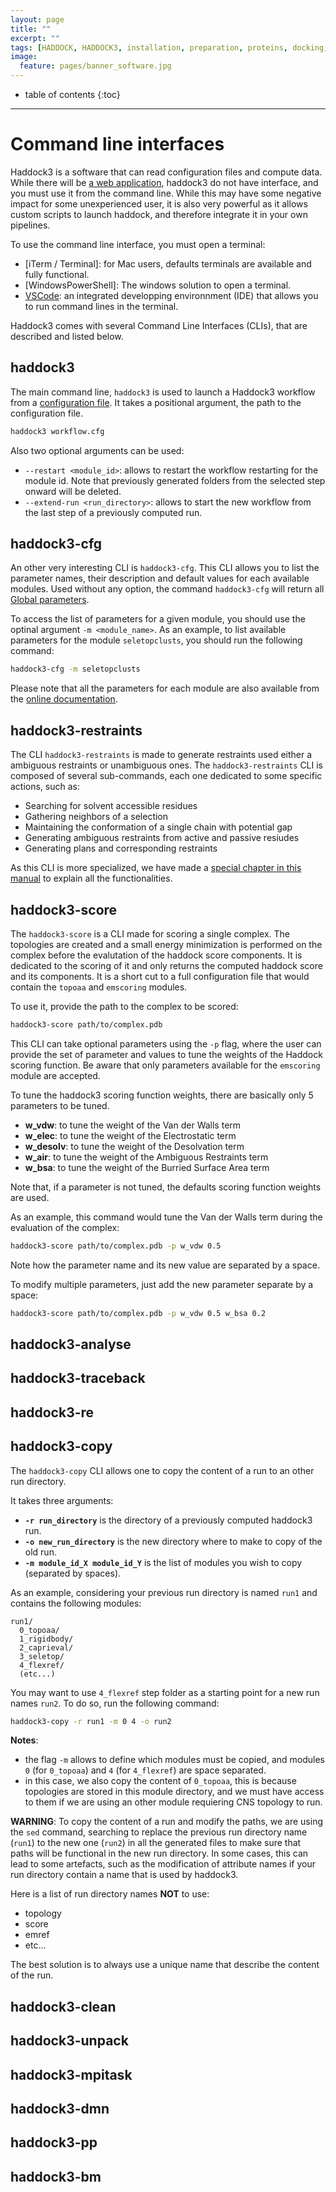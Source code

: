 ```yaml
---
layout: page
title: ""
excerpt: ""
tags: [HADDOCK, HADDOCK3, installation, preparation, proteins, docking, analysis, workflows, manual, usage]
image:
  feature: pages/banner_software.jpg
---
```


* table of contents
{:toc}

<hr>


# Command line interfaces

Haddock3 is a software that can read configuration files and compute data.
While there will be [a web application](), haddock3 do not have interface, and you must use it from the command line.
While this may have some negative impact for some unexperienced user, it is also very powerful as it allows custom scripts to launch haddock, and therefore integrate it in your own pipelines.


To use the command line interface, you must open a terminal:
* [iTerm / Terminal]: for Mac users, defaults terminals are available and fully functional.
* [WindowsPowerShell]: The windows solution to open a terminal.
* [VSCode](): an integrated developping environnment (IDE) that allows you to run command lines in the terminal.


Haddock3 comes with several Command Line Interfaces (CLIs), that are described and listed below.


## haddock3

The main command line, `haddock3` is used to launch a Haddock3 workflow from a [configuration file](/software/haddock3/manual/config_file).
It takes a positional argument, the path to the configuration file.

```bash
haddock3 workflow.cfg
```

Also two optional arguments can be used:

- `--restart <module_id>`: allows to restart the workflow restarting for the module id. Note that previously generated folders from the selected step onward will be deleted.
- `--extend-run <run_directory>`: allows to start the new workflow from the last step of a previously computed run.



## haddock3-cfg

An other very interesting CLI is `haddock3-cfg`.
This CLI allows you to list the parameter names, their description and default values for each available modules.
Used without any option, the command `haddock3-cfg` will return all [Global parameters](/software/haddock3/manual/global_parameters).

To access the list of parameters for a given module, you should use the optinal argument `-m <module_name>`.
As an example, to list available parameters for the module `seletopclusts`, you should run the following command:

```bash
haddock3-cfg -m seletopclusts
```

Please note that all the parameters for each module are also available from the [online documentation](https://www.bonvinlab.org/haddock3/modules/index.html).


## haddock3-restraints

The CLI `haddock3-restraints` is made to generate restraints used either a ambiguous restraints or unambiguous ones.
The `haddock3-restraints` CLI is composed of several sub-commands, each one dedicated to some specific actions, such as:

- Searching for solvent accessible residues
- Gathering neighbors of a selection
- Maintaining the conformation of a single chain with potential gap
- Generating ambiguous restraints from active and passive resiudes
- Generating plans and corresponding restraints

As this CLI is more specialized, we have made a [special chapter in this manual](/software/haddock3/manual/restraints_cli) to explain all the functionalities.


## haddock3-score

The `haddock3-score` is a CLI made for scoring a single complex.
The topologies are created and a small energy minimization is performed on the complex before the evalutation of the haddock score components.
It is dedicated to the scoring of it and only returns the computed haddock score and its components.
It is a short cut to a full configuration file that would contain the `topoaa` and `emscoring` modules.

To use it, provide the path to the complex to be scored:

```bash
haddock3-score path/to/complex.pdb
```

This CLI can take optional parameters using the `-p` flag, where the user can provide the set of parameter and values to tune the weights of the Haddock scoring function.
Be aware that only parameters available for the `emscoring` module are accepted.

To tune the haddock3 scoring function weights, there are basically only 5 parameters to be tuned.

- **w_vdw**: to tune the weight of the Van der Walls term
- **w_elec**: to tune the weight of the Electrostatic term
- **w_desolv**: to tune the weight of the Desolvation term
- **w_air**: to tune the weight of the Ambiguous Restraints term
- **w_bsa**: to tune the weight of the Burried Surface Area term

Note that, if a parameter is not tuned, the defaults scoring function weights are used.


As an example, this command would tune the Van der Walls term during the evaluation of the complex:

```bash
haddock3-score path/to/complex.pdb -p w_vdw 0.5
```

Note how the parameter name and its new value are separated by a space.

To modify multiple parameters, just add the new parameter separate by a space:

```bash
haddock3-score path/to/complex.pdb -p w_vdw 0.5 w_bsa 0.2
```

## haddock3-analyse

## haddock3-traceback

## haddock3-re

## haddock3-copy

The `haddock3-copy` CLI allows one to copy the content of a run to an other run directory.

It takes three arguments:
- **`-r run_directory`** is the directory of a previously computed haddock3 run.
- **`-o new_run_directory`** is the new directory where to make to copy of the old run.
- **`-m module_id_X module_id_Y`** is the list of modules you wish to copy (separated by spaces).

As an example, considering your previous run directory is named `run1` and contains the following modules:
```
run1/
  0_topoaa/
  1_rigidbody/
  2_caprieval/
  3_seletop/
  4_flexref/
  (etc...)
```

You may want to use `4_flexref` step folder as a starting point for a new run names `run2`.
To do so, run the following command:

```bash
haddock3-copy -r run1 -m 0 4 -o run2
```

**Notes**:
- the flag `-m` allows to define which modules must be copied, and modules `0` (for `0_topoaa`) and `4`  (for `4_flexref`) are space separated.
- in this case, we also copy the content of `0_topoaa`, this is because topologies are stored in this module directory, and we must have access to them if we are using an other module requiering CNS topology to run.

**WARNING**:
To copy the content of a run and modify the paths, we are using the `sed` command, searching to replace the previous run directory name (`run1`) to the new one (`run2`) in all the generated files to make sure that paths will be functional in the new run directory.
In some cases, this can lead to some artefacts, such as the modification of attribute names if your run directory contain a name that is used by haddock3.

Here is a list of run directory names **NOT** to use:
- topology
- score
- emref
- etc...

The best solution is to always use a unique name that describe the content of the run.


## haddock3-clean

## haddock3-unpack

## haddock3-mpitask

## haddock3-dmn

## haddock3-pp

## haddock3-bm
